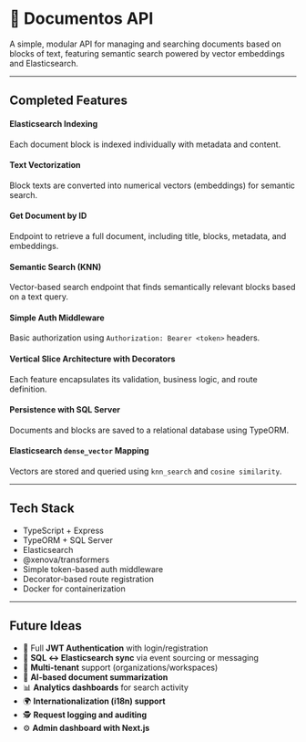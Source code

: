 # 📄 Documentos API

A simple, modular API for managing and searching documents based on blocks of text, featuring semantic search powered by vector embeddings and Elasticsearch.

---

## Completed Features

#### Elasticsearch Indexing

Each document block is indexed individually with metadata and content.

#### Text Vectorization

Block texts are converted into numerical vectors (embeddings) for semantic search.

#### Get Document by ID

Endpoint to retrieve a full document, including title, blocks, metadata, and embeddings.

#### Semantic Search (KNN)

Vector-based search endpoint that finds semantically relevant blocks based on a text query.

#### Simple Auth Middleware

Basic authorization using `Authorization: Bearer <token>` headers.

#### Vertical Slice Architecture with Decorators

Each feature encapsulates its validation, business logic, and route definition.

#### Persistence with SQL Server

Documents and blocks are saved to a relational database using TypeORM.

#### Elasticsearch `dense_vector` Mapping

Vectors are stored and queried using `knn_search` and `cosine similarity`.

---

## Tech Stack

- TypeScript + Express
- TypeORM + SQL Server
- Elasticsearch
- @xenova/transformers
- Simple token-based auth middleware
- Decorator-based route registration
- Docker for containerization

---

## Future Ideas

- 🔐 Full **JWT Authentication** with login/registration
- 🔄 **SQL ↔ Elasticsearch sync** via event sourcing or messaging
- 🏢 **Multi-tenant** support (organizations/workspaces)
- 🧠 **AI-based document summarization**
- 📊 **Analytics dashboards** for search activity
- 🌍 **Internationalization (i18n) support**
- 🕵️ **Request logging and auditing**
- ⚙️ **Admin dashboard with Next.js**

